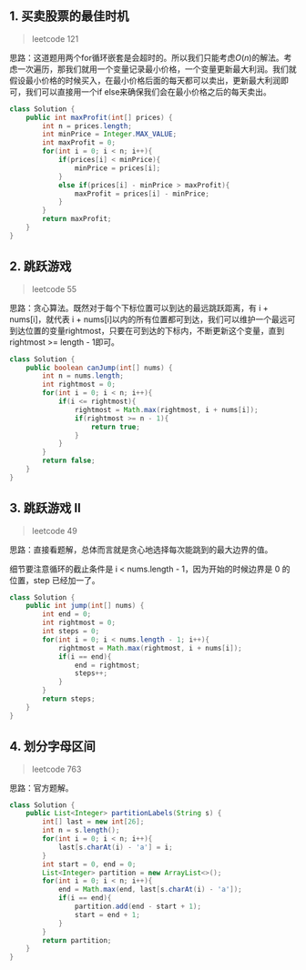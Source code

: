 

## 1. 买卖股票的最佳时机

>leetcode 121

思路：这道题用两个for循环嵌套是会超时的。所以我们只能考虑$O(n)$的解法。考虑一次遍历，那我们就用一个变量记录最小价格，一个变量更新最大利润。我们就假设最小价格的时候买入，在最小价格后面的每天都可以卖出，更新最大利润即可，我们可以直接用一个if else来确保我们会在最小价格之后的每天卖出。

```java
class Solution {
    public int maxProfit(int[] prices) {
        int n = prices.length;
        int minPrice = Integer.MAX_VALUE;
        int maxProfit = 0;
        for(int i = 0; i < n; i++){
            if(prices[i] < minPrice){
                minPrice = prices[i];
            }
            else if(prices[i] - minPrice > maxProfit){
                maxProfit = prices[i] - minPrice;
            }
        }
        return maxProfit;
    }
}
```

## 2. 跳跃游戏

>leetcode 55

思路：贪心算法。既然对于每个下标位置可以到达的最远跳跃距离，有 i + nums[i]，就代表 i + nums[i]以内的所有位置都可到达，我们可以维护一个最远可到达位置的变量rightmost，只要在可到达的下标内，不断更新这个变量，直到rightmost >= length - 1即可。

```java
class Solution {
    public boolean canJump(int[] nums) {
        int n = nums.length;
        int rightmost = 0;
        for(int i = 0; i < n; i++){
            if(i <= rightmost){
                rightmost = Math.max(rightmost, i + nums[i]);
                if(rightmost >= n - 1){
                    return true;
                }
            }
        }
        return false;
    }
}
```

## 3. 跳跃游戏 II

>leetcode 49

思路：直接看题解，总体而言就是贪心地选择每次能跳到的最大边界的值。

细节要注意循环的截止条件是 i < nums.length - 1，因为开始的时候边界是 0 的位置，step 已经加一了。

```java
class Solution {
    public int jump(int[] nums) {
        int end = 0;
        int rightmost = 0;
        int steps = 0;
        for(int i = 0; i < nums.length - 1; i++){
            rightmost = Math.max(rightmost, i + nums[i]);
            if(i == end){
                end = rightmost;
                steps++;
            }
        }
        return steps;
    }
}
```

## 4. 划分字母区间

>leetcode 763

思路：官方题解。

```java
class Solution {
    public List<Integer> partitionLabels(String s) {
        int[] last = new int[26];
        int n = s.length();
        for(int i = 0; i < n; i++){
            last[s.charAt(i) - 'a'] = i;
        }
        int start = 0, end = 0;
        List<Integer> partition = new ArrayList<>();
        for(int i = 0; i < n; i++){
            end = Math.max(end, last[s.charAt(i) - 'a']);
            if(i == end){
                partition.add(end - start + 1);
                start = end + 1;
            }   
        }
        return partition;
    }
}
```